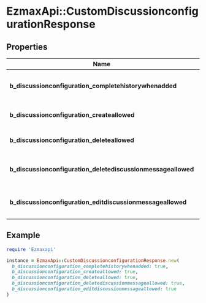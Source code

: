 # EzmaxApi::CustomDiscussionconfigurationResponse

## Properties

| Name | Type | Description | Notes |
| ---- | ---- | ----------- | ----- |
| **b_discussionconfiguration_completehistorywhenadded** | **Boolean** | If the added Discussionmembership will have access to the entire history or not |  |
| **b_discussionconfiguration_createallowed** | **Boolean** | If the the creation of the Discussion is allowed or not |  |
| **b_discussionconfiguration_deleteallowed** | **Boolean** | If the the destruction of the Discussion is allowed or not |  |
| **b_discussionconfiguration_deletediscussionmessageallowed** | **Boolean** | If the the destruction of the Discussionmessage is allowed or not |  |
| **b_discussionconfiguration_editdiscussionmessageallowed** | **Boolean** | If the the creation of the Discussionmessage is allowed or not |  |

## Example

```ruby
require 'Ezmaxapi'

instance = EzmaxApi::CustomDiscussionconfigurationResponse.new(
  b_discussionconfiguration_completehistorywhenadded: true,
  b_discussionconfiguration_createallowed: true,
  b_discussionconfiguration_deleteallowed: true,
  b_discussionconfiguration_deletediscussionmessageallowed: true,
  b_discussionconfiguration_editdiscussionmessageallowed: true
)
```

